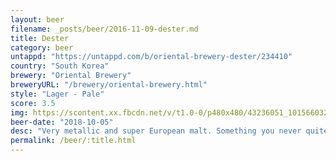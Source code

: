 ```yaml
---
layout: beer
filename: _posts/beer/2016-11-09-dester.md
title: Dester
category: beer
untappd: "https://untappd.com/b/oriental-brewery-dester/234410"
country: "South Korea"
brewery: "Oriental Brewery"
breweryURL: "/brewery/oriental-brewery.html"
style: "Lager - Pale"
score: 3.5
img: https://scontent.xx.fbcdn.net/v/t1.0-0/p480x480/43236051_10156603260873745_7281970153896542208_n.jpg?_nc_cat=111&oh=428e6ae93e54da4b20cdead5c8197c89&oe=5C54EE55
beer-date: "2018-10-05"
desc: "Very metallic and super European malt. Something you never quite get used to and regret ever drinking"
permalink: /beer/:title.html
---
```

